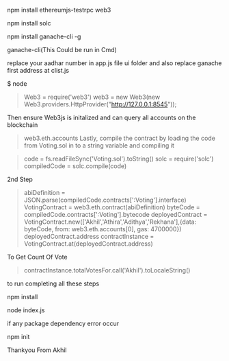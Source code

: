 

npm install ethereumjs-testrpc web3

npm install solc

npm install ganache-cli -g

ganache-cli(This Could be run in Cmd)


replace your aadhar number in app.js file ui folder and also replace ganache first address at clist.js




$ node
> Web3 = require('web3')
> web3 = new Web3(new Web3.providers.HttpProvider("http://127.0.0.1:8545"));

Then ensure Web3js is initalized and can query all accounts on the blockchain

> web3.eth.accounts
Lastly, compile the contract by loading the code from Voting.sol in to a string variable and compiling it

> code = fs.readFileSync('Voting.sol').toString()
> solc = require('solc')
> compiledCode = solc.compile(code)


2nd Step


> abiDefinition = JSON.parse(compiledCode.contracts[':Voting'].interface)
> VotingContract = web3.eth.contract(abiDefinition)
> byteCode = compiledCode.contracts[':Voting'].bytecode
> deployedContract = VotingContract.new(['Akhil','Athira','Adithya','Rekhana'],{data: byteCode, from: web3.eth.accounts[0], gas: 4700000})
> deployedContract.address
> contractInstance = VotingContract.at(deployedContract.address)



To Get Count Of Vote


> contractInstance.totalVotesFor.call('Akhil').toLocaleString()


to run completing all these steps 

npm install 

node index.js

if any package dependency error occur

npm init


Thankyou From Akhil 






